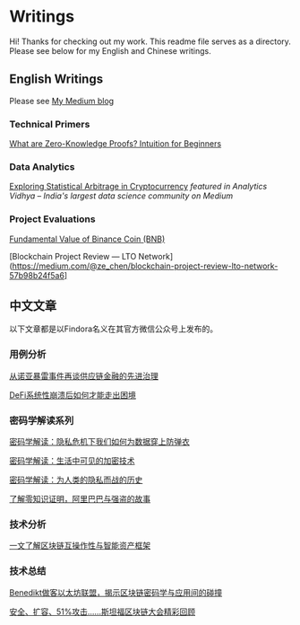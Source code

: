 # Writings
Hi! Thanks for checking out my work. This readme file serves as a directory. Please see below for my English and Chinese writings.


## English Writings
Please see [My Medium blog](https://medium.com/@ze_chen)

### Technical Primers
[What are Zero-Knowledge Proofs? Intuition for Beginners](https://medium.com/@ze_chen/what-are-zero-knowledge-proofs-intuition-for-beginners-ef4dadccb61e)

### Data Analytics
[Exploring Statistical Arbitrage in Cryptocurrency](https://medium.com/analytics-vidhya/exploring-statistical-arbitrage-in-cryptocurrency-924ad6bf2a57) _featured in Analytics Vidhya – India's largest data science community on Medium_

### Project Evaluations
[Fundamental Value of Binance Coin (BNB)](https://medium.com/@ze_chen/crypto-fundamental-value-inherent-value-of-bnb-78ab6b0ba83)


[Blockchain Project Review — LTO Network](https://medium.com/@ze_chen/blockchain-project-review-lto-network-57b98b24f5a6]

## 中文文章
以下文章都是以Findora名义在其官方微信公众号上发布的。


### 用例分析
[从诺亚暴雷事件再谈供应链金融的先进治理](https://mp.weixin.qq.com/s/hPC7iRgW6Tz0q73FiFahog)

[DeFi系统性崩溃后如何才能走出困境](https://mp.weixin.qq.com/s/PMXC6TPU3fdTiBUjPEJhuQ)

### 密码学解读系列
[密码学解读：隐私危机下我们如何为数据穿上防弹衣](https://mp.weixin.qq.com/s/pbcz90ZUwSfFWlfJYvxz9Q)

[密码学解读：生活中可见的加密技术](https://mp.weixin.qq.com/s/bfhxYM5umdFeJGOCczV2Ag)

[密码学解读：为人类的隐私而战的历史](https://mp.weixin.qq.com/s/Vi1afiuZfyr6okaFlxm8rw)

[了解零知识证明，阿里巴巴与强盗的故事](https://mp.weixin.qq.com/s/sjk_RfLeHo1DBVRqOI7C7g)

### 技术分析
[一文了解区块链互操作性与智能资产框架](https://mp.weixin.qq.com/s/nxiJxpvYX40_kIfIEHNK_Q)

### 技术总结
[Benedikt做客以太坊联盟，揭示区块链密码学与应用间的碰撞](https://mp.weixin.qq.com/s/-5FRy7ZgY7ulhFj4v3Ev6g)

[安全、扩容、51%攻击……斯坦福区块链大会精彩回顾](https://mp.weixin.qq.com/s/jyID8BOgIU0UbVTVJSSJdA)
